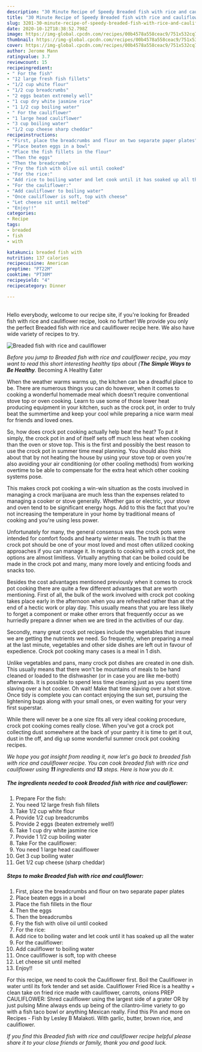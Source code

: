 ```yaml
---
description: "30 Minute Recipe of Speedy Breaded fish with rice and cauliflower"
title: "30 Minute Recipe of Speedy Breaded fish with rice and cauliflower"
slug: 3201-30-minute-recipe-of-speedy-breaded-fish-with-rice-and-cauliflower
date: 2020-10-12T18:38:52.798Z
image: https://img-global.cpcdn.com/recipes/00b4578a558ceac9/751x532cq70/breaded-fish-with-rice-and-cauliflower-recipe-main-photo.jpg
thumbnail: https://img-global.cpcdn.com/recipes/00b4578a558ceac9/751x532cq70/breaded-fish-with-rice-and-cauliflower-recipe-main-photo.jpg
cover: https://img-global.cpcdn.com/recipes/00b4578a558ceac9/751x532cq70/breaded-fish-with-rice-and-cauliflower-recipe-main-photo.jpg
author: Jerome Mann
ratingvalue: 3.7
reviewcount: 15
recipeingredient:
- " For the fish"
- "12 large fresh fish fillets"
- "1/2 cup white flour"
- "1/2 cup breadcrumbs"
- "2 eggs beaten extremely well"
- "1 cup dry white jasmine rice"
- "1 1/2 cup boiling water"
- " For the cauliflower"
- "1 large head cauliflower"
- "3 cup boiling water"
- "1/2 cup cheese sharp cheddar"
recipeinstructions:
- "First, place the breadcrumbs and flour on two separate paper plates"
- "Place beaten eggs in a bowl"
- "Place the fish fillets in the flour"
- "Then the eggs"
- "Then the breadcrumbs"
- "Fry the fish with olive oil until cooked"
- "For the rice:"
- "Add rice to boiling water and let cook until it has soaked up all the water"
- "For the cauliflower:"
- "Add cauliflower to boiling water"
- "Once cauliflower is soft, top with cheese"
- "Let cheese sit until melted"
- "Enjoy!!"
categories:
- Recipe
tags:
- breaded
- fish
- with

katakunci: breaded fish with 
nutrition: 137 calories
recipecuisine: American
preptime: "PT22M"
cooktime: "PT30M"
recipeyield: "4"
recipecategory: Dinner

---
```

<br>
Hello everybody, welcome to our recipe site, if you're looking for Breaded fish with rice and cauliflower recipe, look no further! We provide you only the perfect Breaded fish with rice and cauliflower recipe here. We also have wide variety of recipes to try.
<br>


![Breaded fish with rice and cauliflower](https://img-global.cpcdn.com/recipes/00b4578a558ceac9/751x532cq70/breaded-fish-with-rice-and-cauliflower-recipe-main-photo.jpg)

<i>Before you jump to Breaded fish with rice and cauliflower recipe, you may want to read this short interesting healthy tips about {<strong>The Simple Ways to Be Healthy</strong>.</i>
Becoming A Healthy Eater


When the weather warms warms up, the kitchen can be a dreadful place to be. There are numerous things you can do however, when it comes to cooking a wonderful homemade meal which doesn't require conventional stove top or oven cooking. Learn to use some of those lower heat producing equipment in your kitchen, such as the crock pot, in order to truly beat the summertime and keep your cool while preparing a nice warm meal for friends and loved ones.

So, how does crock pot cooking actually help beat the heat? To put it simply, the crock pot in and of itself sets off much less heat when cooking than the oven or stove top. This is the first and possibly the best reason to use the crock pot in summer time meal planning. You should also think about that by not heating the house by using your stove top or oven you're also avoiding your air conditioning (or other cooling methods) from working overtime to be able to compensate for the extra heat which other cooking systems pose.

This makes crock pot cooking a win-win situation as the costs involved in managing a crock marijuana are much less than the expenses related to managing a cooker or stove generally. Whether gas or electric, your stove and oven tend to be significant energy hogs. Add to this the fact that you're not increasing the temperature in your home by traditional means of cooking and you're using less power.

Unfortunately for many, the general consensus was the crock pots were intended for comfort foods and hearty winter meals.  The truth is that the crock pot should be one of your most loved and most often utilized cooking approaches if you can manage it. In regards to cooking with a crock pot, the options are almost limitless.  Virtually anything that can be boiled could be made in the crock pot and many, many more lovely and enticing foods and snacks too.



Besides the cost advantages mentioned previously when it comes to crock pot cooking there are quite a few different advantages that are worth mentioning. First of all, the bulk of the work involved with crock pot cooking takes place early in the afternoon when you are refreshed rather than at the end of a hectic work or play day. This usually means that you are less likely to forget a component or make other errors that frequently occur as we hurriedly prepare a dinner when we are tired in the activities of our day.

Secondly, many great crock pot recipes include the vegetables that insure we are getting the nutrients we need. So frequently, when preparing a meal at the last minute, vegetables and other side dishes are left out in favour of expedience. Crock pot cooking many cases is a meal in 1 dish.

 Unlike vegetables and pans, many crock pot dishes are created in one dish. This usually means that there won't be mountains of meals to be hand cleaned or loaded to the dishwasher (or in case you are like me-both) afterwards. It is possible to spend less time cleaning just as you spent time slaving over a hot cooker. Oh wait! Make that time slaving over a hot stove. Once tidy is complete you can contact enjoying the sun set, pursuing the lightening bugs along with your small ones, or even waiting for your very first superstar.

While there will never be a one size fits all very ideal cooking procedure, crock pot cooking comes really close. When you've got a crock pot collecting dust somewhere at the back of your pantry it is time to get it out, dust in the off, and dig up some wonderful summer crock pot cooking recipes.


<i>We hope you got insight from reading it, now let's go back to breaded fish with rice and cauliflower recipe. You can cook breaded fish with rice and cauliflower using <strong>11</strong> ingredients and <strong>13</strong> steps. Here is how you do it.
</i>

##### The ingredients needed to cook Breaded fish with rice and cauliflower:

1. Prepare  For the fish:
1. You need 12 large fresh fish fillets
1. Take 1/2 cup white flour
1. Provide 1/2 cup breadcrumbs
1. Provide 2 eggs (beaten extremely well!)
1. Take 1 cup dry white jasmine rice
1. Provide 1 1/2 cup boiling water
1. Take  For the cauliflower:
1. You need 1 large head cauliflower
1. Get 3 cup boiling water
1. Get 1/2 cup cheese (sharp cheddar)


##### Steps to make Breaded fish with rice and cauliflower:

1. First, place the breadcrumbs and flour on two separate paper plates
1. Place beaten eggs in a bowl
1. Place the fish fillets in the flour
1. Then the eggs
1. Then the breadcrumbs
1. Fry the fish with olive oil until cooked
1. For the rice:
1. Add rice to boiling water and let cook until it has soaked up all the water
1. For the cauliflower:
1. Add cauliflower to boiling water
1. Once cauliflower is soft, top with cheese
1. Let cheese sit until melted
1. Enjoy!!


For this recipe, we need to cook the Cauliflower first. Boil the Cauliflower in water until its fork tender and set aside. Cauliflower Fried Rice is a healthy + clean take on fried rice made with cauliflower, carrots, onions PREP CAULIFLOWER: Shred cauliflower using the largest side of a grater OR by just pulsing Mine always ends up being of the cilantro-lime variety to go with a fish taco bowl or anything Mexican really. Find this Pin and more on Recipes - Fish by Lesley B Malakoti. With garlic, butter, brown rice, and cauliflower. 

<i>If you find this Breaded fish with rice and cauliflower recipe helpful please share it to your close friends or family, thank you and good luck.</i>
